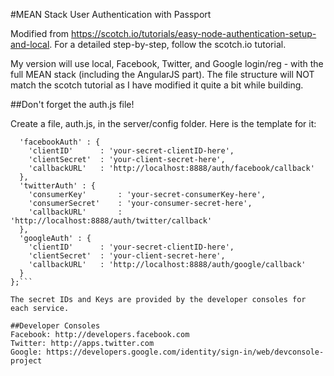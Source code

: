 #MEAN Stack User Authentication with Passport

Modified from https://scotch.io/tutorials/easy-node-authentication-setup-and-local.
For a detailed step-by-step, follow the scotch.io tutorial.

My version will use local, Facebook, Twitter, and Google login/reg - with the full MEAN stack (including the AngularJS part). The file structure will NOT match the scotch tutorial as I have modified it quite a bit while building.

##Don't forget the auth.js file!

Create a file, auth.js, in the server/config folder.
Here is the template for it:

```module.exports = {
  'facebookAuth' : {
    'clientID'      : 'your-secret-clientID-here', 
    'clientSecret'  : 'your-client-secret-here',
    'callbackURL'   : 'http://localhost:8888/auth/facebook/callback'
  },
  'twitterAuth' : {
    'consumerKey'       : 'your-secret-consumerKey-here',
    'consumerSecret'    : 'your-consumer-secret-here',
    'callbackURL'       : 'http://localhost:8888/auth/twitter/callback'
  },
  'googleAuth' : {
    'clientID'      : 'your-secret-clientID-here',
    'clientSecret'  : 'your-client-secret-here',
    'callbackURL'   : 'http://localhost:8888/auth/google/callback'
  }
};```

The secret IDs and Keys are provided by the developer consoles for each service.

##Developer Consoles
Facebook: http://developers.facebook.com
Twitter: http://apps.twitter.com
Google: https://developers.google.com/identity/sign-in/web/devconsole-project